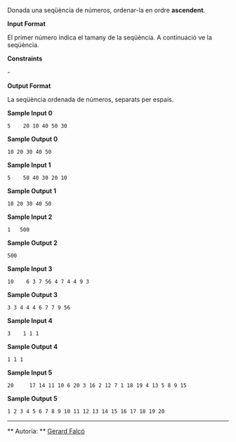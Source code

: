 Donada una seqüència de números, ordenar-la en ordre **ascendent**.

**Input Format**

El primer número  indica el tamany de la seqüència. A continuació ve la
seqüència.

**Constraints**

\-

**Output Format**

La seqüència ordenada de números, separats per espais.

**Sample Input 0**

    5    20 10 40 50 30

**Sample Output 0**

    10 20 30 40 50

**Sample Input 1**

    5    50 40 30 20 10

**Sample Output 1**

    10 20 30 40 50

**Sample Input 2**

    1   500

**Sample Output 2**

    500

**Sample Input 3**

    10    6 3 7 56 4 7 4 4 9 3

**Sample Output 3**

    3 3 4 4 4 6 7 7 9 56

**Sample Input 4**

    3    1 1 1

**Sample Output 4**

    1 1 1

**Sample Input 5**

``` 
20     17 14 11 10 6 20 3 16 2 12 7 1 18 19 4 13 5 8 9 15  
```

**Sample Output 5**

    1 2 3 4 5 6 7 8 9 10 11 12 13 14 15 16 17 18 19 20

----------

** Autoria: **
[Gerard Falcó](https://github.com/gerardfp)
